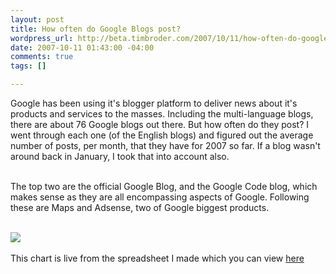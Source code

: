 ```yaml
--- 
layout: post
title: How often do Google Blogs post?
wordpress_url: http://beta.timbroder.com/2007/10/11/how-often-do-google-blogs-post/
date: 2007-10-11 01:43:00 -04:00
comments: true
tags: []

---
```

Google has been using it's blogger platform to deliver news about it's products and services to the masses.  Including the multi-language blogs, there are about 76 Google blogs out there.  But how often do they post?  I went through each one (of the English blogs) and figured out the average number of posts, per month, that they have for 2007 so far.  If a blog wasn't around back in January, I took that into account also.<br /><br />

The top two are the official Google Blog, and the Google Code blog, which makes sense as they are all encompassing aspects of Google.  Following these are Maps and Adsense, two of Google biggest products.<br /><br />

<img src="http://spreadsheets.google.com/pub?key=p919ps7OYXvu5ZpA4odOsHw&oid=2&output=image" />
<br /><br />
This chart is live from the spreadsheet I made which you can view <a href="http://spreadsheets.google.com/pub?key=p919ps7OYXvu5ZpA4odOsHw">here</a>
